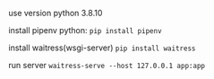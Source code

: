 use version python 3.8.10

install pipenv python:  ```pip install pipenv```

install waitress(wsgi-server)  ```pip install waitress```

run server  ```waitress-serve --host 127.0.0.1 app:app```
